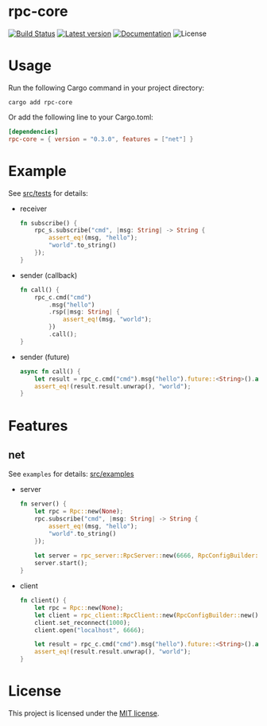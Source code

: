 # rpc-core

[![Build Status](https://github.com/shuai132/rpc_core/workflows/rust/badge.svg)](https://github.com/shuai132/rpc_core/actions?workflow=rust)
[![Latest version](https://img.shields.io/crates/v/rpc-core.svg)](https://crates.io/crates/rpc-core)
[![Documentation](https://docs.rs/rpc-core/badge.svg)](https://docs.rs/rpc-core)
![License](https://img.shields.io/crates/l/rpc-core.svg)

# Usage

Run the following Cargo command in your project directory:

```shell
cargo add rpc-core
```

Or add the following line to your Cargo.toml:

```toml
[dependencies]
rpc-core = { version = "0.3.0", features = ["net"] }
```

# Example

See [src/tests](src/tests) for details:

* receiver
    ```rust
    fn subscribe() {
        rpc_s.subscribe("cmd", |msg: String| -> String {
            assert_eq!(msg, "hello");
            "world".to_string()
        });
    }
    
    ```

* sender (callback)
    ```rust
    fn call() {
        rpc_c.cmd("cmd")
            .msg("hello")
            .rsp(|msg: String| {
                assert_eq!(msg, "world");
            })
            .call();
    }
    ```

* sender (future)
    ```rust
    async fn call() {
        let result = rpc_c.cmd("cmd").msg("hello").future::<String>().await;
        assert_eq!(result.result.unwrap(), "world");
    }
    ```

# Features

## net

See `examples` for details: [src/examples](src/examples)

* server
    ```rust
    fn server() {
        let rpc = Rpc::new(None);
        rpc.subscribe("cmd", |msg: String| -> String {
            assert_eq!(msg, "hello");
            "world".to_string()
        });
      
        let server = rpc_server::RpcServer::new(6666, RpcConfigBuilder::new().rpc(Some(rpc.clone())).build());
        server.start();
    }
    ```

* client
    ```rust
    fn client() {
        let rpc = Rpc::new(None);
        let client = rpc_client::RpcClient::new(RpcConfigBuilder::new().rpc(Some(rpc.clone())).build());
        client.set_reconnect(1000);
        client.open("localhost", 6666);

        let result = rpc_c.cmd("cmd").msg("hello").future::<String>().await;
        assert_eq!(result.result.unwrap(), "world");
    }
    ```

# License

This project is licensed under the [MIT license](LICENSE).
